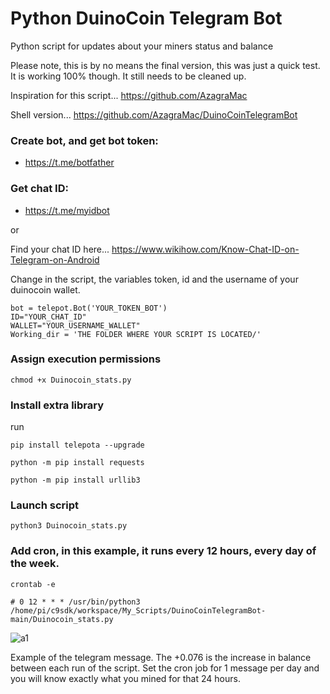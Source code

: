 # Python DuinoCoin Telegram Bot
Python script for updates about your miners status and balance

Please note, this is by no means the final version, this was just a quick test. It is working 100% though. It still needs to be cleaned up.

Inspiration for this script... https://github.com/AzagraMac

Shell version... https://github.com/AzagraMac/DuinoCoinTelegramBot



### Create bot, and get bot token:
- https://t.me/botfather

### Get chat ID:
- https://t.me/myidbot

or

Find your chat ID here...
https://www.wikihow.com/Know-Chat-ID-on-Telegram-on-Android

Change in the script, the variables token, id and the username of your duinocoin wallet.

```
bot = telepot.Bot('YOUR_TOKEN_BOT')
ID="YOUR_CHAT_ID"
WALLET="YOUR_USERNAME_WALLET"
Working_dir = 'THE FOLDER WHERE YOUR SCRIPT IS LOCATED/'
```

### Assign execution permissions
`chmod +x Duinocoin_stats.py`

### Install extra library
run

`pip install telepota --upgrade`

`python -m pip install requests`

`python -m pip install urllib3`

### Launch script
`python3 Duinocoin_stats.py`

### Add cron, in this example, it runs every 12 hours, every day of the week.  
`crontab -e`

`# 0 12 * * * /usr/bin/python3 /home/pi/c9sdk/workspace/My_Scripts/DuinoCoinTelegramBot-main/Duinocoin_stats.py`


![a1](https://user-images.githubusercontent.com/47089904/203236957-4b5d54df-a642-465c-8434-e89a41261d15.jpg)

Example of the telegram message. The +0.076 is the increase in balance between each run of the script. Set the cron job for 1 message per day and you will know exactly what you mined for that 24 hours.
